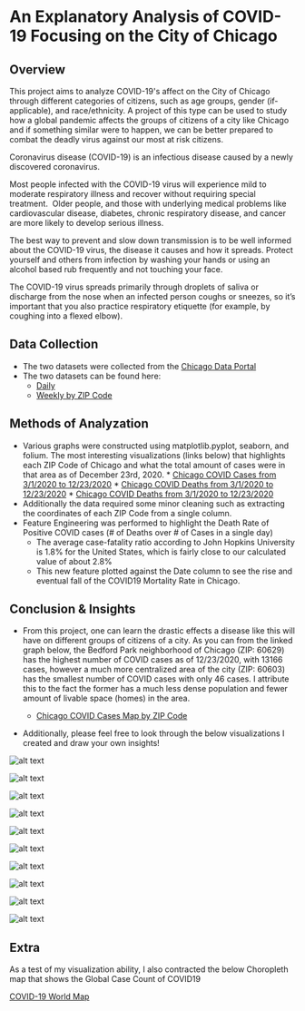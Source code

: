 # An Explanatory Analysis of COVID-19 Focusing on the City of Chicago

## Overview
This project aims to analyze COVID-19's affect on the City of Chicago through different categories of citizens, such as age groups, gender (if-applicable), and race/ethnicity.  A project of this type can be used to study how a global pandemic affects the groups of citizens of a city like Chicago and if something similar were to happen, we can be better prepared to combat the deadly virus against our most at risk citizens.

Coronavirus disease (COVID-19) is an infectious disease caused by a newly discovered coronavirus.

Most people infected with the COVID-19 virus will experience mild to moderate respiratory illness and recover without requiring special treatment.  Older people, and those with underlying medical problems like cardiovascular disease, diabetes, chronic respiratory disease, and cancer are more likely to develop serious illness.

The best way to prevent and slow down transmission is to be well informed about the COVID-19 virus, the disease it causes and how it spreads. Protect yourself and others from infection by washing your hands or using an alcohol based rub frequently and not touching your face.

The COVID-19 virus spreads primarily through droplets of saliva or discharge from the nose when an infected person coughs or sneezes, so it’s important that you also practice respiratory etiquette (for example, by coughing into a flexed elbow).

## Data Collection

* The two datasets were collected from the [Chicago Data Portal](https://data.cityofchicago.org/)
* The two datasets can be found here:
    * [Daily](https://data.cityofchicago.org/Health-Human-Services/Daily-Chicago-COVID-19-Cases-Deaths-and-Hospitaliz/kxzd-kd6a)
    * [Weekly by ZIP Code](https://data.cityofchicago.org/Health-Human-Services/COVID-19-Cases-Tests-and-Deaths-by-ZIP-Code/yhhz-zm2v/data)

## Methods of Analyzation

* Various graphs were constructed using matplotlib.pyplot, seaborn, and folium.  The most interesting visualizations (links below) that highlights each ZIP Code of Chicago and what the total amount of cases were in that area as of December 23rd, 2020.
      * [Chicago COVID Cases from 3/1/2020 to 12/23/2020](https://yiannimercer.github.io/COVID19_Chicago_Analysis/covid_cases.html)
      * [Chicago COVID Deaths from 3/1/2020 to 12/23/2020](https://yiannimercer.github.io/COVID19_Chicago_Analysis/covid_deaths.html)
      * [Chicago COVID Deaths from 3/1/2020 to 12/23/2020](https://yiannimercer.github.io/COVID19_Chicago_Analysis/covid_hospitalization.html)
* Additionally the data required some minor cleaning such as extracting the coordinates of each ZIP Code from a single column.
* Feature Engineering was performed to highlight the Death Rate of Positive COVID cases (# of Deaths over # of Cases in a single day)
    * The average case-fatality ratio according to John Hopkins University is 1.8% for the United States, which is fairly close to our calculated value of about 2.8%
    * This new feature plotted against the Date column to see the rise and eventual fall of the COVID19 Mortality Rate in Chicago.

## Conclusion & Insights
* From this project, one can learn the drastic effects a disease like this will have on different groups of citizens of a city.  As you can from the linked graph below, the Bedford Park neighborhood of Chicago (ZIP: 60629) has the highest number of COVID cases as of 12/23/2020, with 13166 cases, however a much more centralized area of the city (ZIP: 60603) has the smallest number of COVID cases with only 46 cases.  I attribute this to the fact the former has a much less dense population and fewer amount of livable space (homes) in the area.
   *  [Chicago COVID Cases Map by ZIP Code](https://yiannimercer.github.io/COVID19_Chicago_Analysis/chicago_covid_map.html)

* Additionally, please feel free to look through the below visualizations I created and draw your own insights!

![alt text](https://github.com/yiannimercer/COVID19_Chicago_Analysis/blob/main/covid_cases_age.png)  

![alt text](https://github.com/yiannimercer/COVID19_Chicago_Analysis/blob/main/covid_cases_ethnicity.png)  

![alt text](https://github.com/yiannimercer/COVID19_Chicago_Analysis/blob/main/covid_cases_gender.png)  

![alt text](https://github.com/yiannimercer/COVID19_Chicago_Analysis/blob/main/covid_death_age.png)  

![alt text](https://github.com/yiannimercer/COVID19_Chicago_Analysis/blob/main/covid_death_ethnicity.png)  

![alt text](https://github.com/yiannimercer/COVID19_Chicago_Analysis/blob/main/covid_deaths_gender.png)  

![alt text](https://github.com/yiannimercer/COVID19_Chicago_Analysis/blob/main/covid_hospital_age.png)  

![alt text](https://github.com/yiannimercer/COVID19_Chicago_Analysis/blob/main/covid_hospital_age.png)  

![alt text](https://github.com/yiannimercer/COVID19_Chicago_Analysis/blob/main/covid_hospital_ethnicity.png)  

![alt text](https://github.com/yiannimercer/COVID19_Chicago_Analysis/blob/main/covid_hospital_gender.png)  


## Extra
As a test of my visualization ability, I also contracted the below Choropleth map that shows the Global Case Count of COVID19

[COVID-19 World Map](https://yiannimercer.github.io/COVID19_Chicago_Analysis/world_covid.html)
